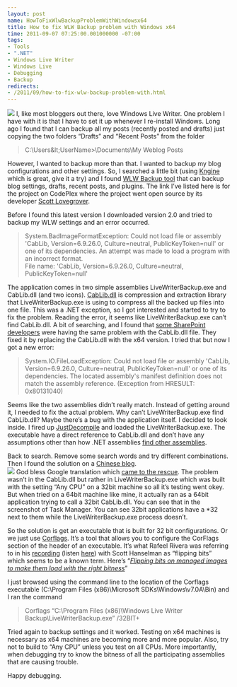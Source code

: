 ```yaml
---
layout: post
name: HowToFixWlwBackupProblemWithWindowsx64
title: How to fix WLW Backup problem with Windows x64
time: 2011-09-07 07:25:00.001000000 -07:00
tags:
- Tools
- ".NET"
- Windows Live Writer
- Windows Live
- Debugging
- Backup
redirects:
- /2011/09/how-to-fix-wlw-backup-problem-with.html
---
```

<img class="imageOnRight" src="{{ site.imagesFolder }}{{ page.name }}/Windows_Live_Writer_logo.png">
I, like most bloggers out there, love Windows Live Writer. One problem I have with it is that I have to set it up whenever I re-install Windows. Long ago I found that I can backup all my posts (recently posted and drafts) just copying the two folders “Drafts” and “Recent Posts” from the folder  

> C:\Users\&lt;UserName&gt;\Documents\My Weblog Posts

However, I wanted to backup more than that. I wanted to backup my blog configurations and other settings. So, I searched a little bit (using [Kngine](http://www.kngine.com/) which is great, give it a try) and I found [WLW Backup tool](http://wlwbackup.codeplex.com/) that can backup blog settings, drafts, recent posts, and plugins. The link I’ve listed here is for the project on CodePlex where the project went open source by its developer [Scott Lovegrover](http://scottisafool.wordpress.com/).

Before I found this latest version I downloaded version 2.0 and tried to backup my WLW settings and an error occurred.  

> System.BadImageFormatException: Could not load file or assembly 'CabLib, Version=6.9.26.0, Culture=neutral, PublicKeyToken=null' or one of its dependencies. An attempt was made to load a program with an incorrect format.  
> File name: 'CabLib, Version=6.9.26.0, Culture=neutral, PublicKeyToken=null'

The application comes in two simple assemblies LiveWriterBackup.exe and CabLib.dll (and two icons). [CabLib.dll](http://www.codeproject.com/KB/files/CABCompressExtract.aspx) is compression and extraction library that LiveWriterBackup.exe is using to compress all the backed up files into one file. This was a .NET exception, so I got interested and started to try to fix the problem. Reading the error, it seems like LiveWriterBackup.exe can’t find CabLib.dll. A bit of searching, and I found that [some SharePoint developers](http://sharepoint400.blogspot.com/2011/02/could-not-load-file-or-assembly-cablib.html) were having the same problem with the CabLib.dll file. They fixed it by replacing the CabLib.dll with the x64 version. I tried that but now I got a new error:  

> System.IO.FileLoadException: Could not load file or assembly 'CabLib, Version=6.9.26.0, Culture=neutral, PublicKeyToken=null' or one of its dependencies. The located assembly's manifest definition does not match the assembly reference. (Exception from HRESULT: 0x80131040)

Seems like the two assemblies didn’t really match. Instead of getting around it, I needed to fix the actual problem. Why can’t LiveWriterBackup.exe find CabLib.dll? Maybe there’s a bug with the application itself. I decided to look inside. I fired up [JustDecompile](http://www.telerik.com/products/decompiler.aspx) and loaded the LiveWriterBackup.exe. The executable have a direct reference to CabLib.dll and don’t have any assumptions other than how .NET assemblies [find other assemblies](http://msdn.microsoft.com/en-us/library/15hyw9x3%28v=VS.100%29.aspx).

Back to search. Remove some search words and try different combinations. Then I found the solution on a [Chinese blog](http://www.cnblogs.com/atfield/archive/2009/04/03/1429286.html).  
<img class="imageOnRight" src="{{ site.imagesFolder }}{{ page.name }}/clip_image006[4].jpg">
God bless Google translation which [came to the rescue](http://translate.google.com/translate?sl=zh-CN&amp;tl=en&amp;js=n&amp;prev=_t&amp;hl=en&amp;ie=UTF-8&amp;layout=2&amp;eotf=1&amp;u=http%3A%2F%2Fwww.cnblogs.com%2Fatfield%2Farchive%2F2009%2F04%2F03%2F1429286.html). The problem wasn’t in the CabLib.dll but rather in LiveWriterBackup.exe which was built with the setting “Any CPU” on a 32bit machine so all it’s testing went okey. But when tried on a 64bit machine like mine, it actually ran as a 64bit application trying to call a 32bit CabLib.dll. You can see that in the screenshot of Task Manager. You can see 32bit applications have a *32 next to them while the LiveWriterBackup.exe process doesn’t.

So the solution is get an executable that is built for 32 bit configurations. Or we just use [Corflags](http://msdn.microsoft.com/en-us/library/ms164699%28VS.80%29.aspx). It’s a tool that allows you to configure the CorFlags section of the header of an executable. It’s what Rafeel Rivera was referring to in his [recording](http://www.hanselman.com/blog/HanselminutesPodcastEpisodeRollup273Through280GlimpseJavaScriptKinectScriptPolyGlotAzureWindowsAndGraphDatabases.aspx) (listen [here](http://www.hanselminutes.com/default.aspx?showID=299)) with Scott Hanselman as “flipping bits” which seems to be a known term. Here’s “_[Flipping bits on managed images to make them load with the right bitness](http://blogs.msdn.com/b/joshwil/archive/2005/05/06/415191.aspx)_”  

I just browsed using the command line to the location of the Corflags executable (C:\Program Files (x86)\Microsoft SDKs\Windows\v7.0A\Bin) and I ran the command  

> Corflags “C:\Program Files (x86)\Windows Live Writer Backup\LiveWriterBackup.exe” /32BIT+

Tried again to backup settings and it worked. Testing on x64 machines is necessary as x64 machines are becoming more and more popular. Also, try not to build to “Any CPU” unless you test on all CPUs. More importantly, when debugging try to know the bitness of all the participating assemblies that are causing trouble.

Happy debugging.
